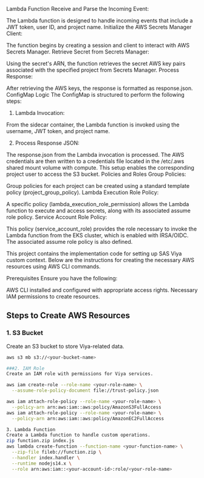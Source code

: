 Lambda Function
Receive and Parse the Incoming Event:

The Lambda function is designed to handle incoming events that include a JWT token, user ID, and project name.
Initialize the AWS Secrets Manager Client:

The function begins by creating a session and client to interact with AWS Secrets Manager.
Retrieve Secret from Secrets Manager:

Using the secret's ARN, the function retrieves the secret AWS key pairs associated with the specified project from Secrets Manager.
Process Response:

After retrieving the AWS keys, the response is formatted as response.json.
ConfigMap Logic
The ConfigMap is structured to perform the following steps:

1. Lambda Invocation:

From the sidecar container, the Lambda function is invoked using the username, JWT token, and project name.


2. Process Response JSON:

The response.json from the Lambda invocation is processed. The AWS credentials are then written to a credentials file located in the /etc/.aws shared mount volume with compute. This setup enables the corresponding project user to access the S3 bucket.
Policies and Roles
Group Policies:

Group policies for each project can be created using a standard template policy (project_group_policy).
Lambda Execution Role Policy:

A specific policy (lambda_execution_role_permission) allows the Lambda function to execute and access secrets, along with its associated assume role policy.
Service Account Role Policy:

This policy (service_account_role) provides the role necessary to invoke the Lambda function from the EKS cluster, which is enabled with IRSA/OIDC. The associated assume role policy is also defined.




This project contains the implementation code for setting up SAS Viya custom context. Below are the instructions for creating the necessary AWS resources using AWS CLI commands.


Prerequisites
Ensure you have the following:

AWS CLI installed and configured with appropriate access rights.
Necessary IAM permissions to create resources.

## Steps to Create AWS Resources

### 1. S3 Bucket
Create an S3 bucket to store Viya-related data.

```bash
aws s3 mb s3://<your-bucket-name>

###2. IAM Role
Create an IAM role with permissions for Viya services.

aws iam create-role --role-name <your-role-name> \
  --assume-role-policy-document file://trust-policy.json

aws iam attach-role-policy --role-name <your-role-name> \
  --policy-arn arn:aws:iam::aws:policy/AmazonS3FullAccess
aws iam attach-role-policy --role-name <your-role-name> \
  --policy-arn arn:aws:iam::aws:policy/AmazonEC2FullAccess

3. Lambda Function
Create a Lambda function to handle custom operations.
zip function.zip index.js
aws lambda create-function --function-name <your-function-name> \
  --zip-file fileb://function.zip \
  --handler index.handler \
  --runtime nodejs14.x \
  --role arn:aws:iam::<your-account-id>:role/<your-role-name>



